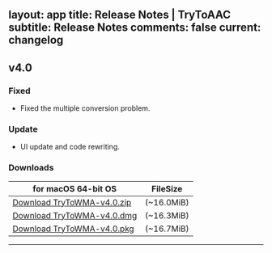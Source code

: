 layout: app
title: Release Notes | TryToAAC
subtitle: Release Notes
comments: false
current: changelog
---
<script>
  function DateDiff(sDate1){
      var  aDate,  oDate1,  oDate2,  iDays;
      aDate  =  sDate1.split("-")  
      oDate1  =  new  Date(aDate[1]  +  '-'  +  aDate[2]  +  '-'  +  aDate[0])  
      oDate2  =  new  Date()  
      iDays  =  parseInt(Math.abs(oDate1  -  oDate2)  /  1000  /  60  /  60  /24)
      return  iDays  
  }
</script>

## v4.0
<script>
  var releaseDate = '2017-05-24';
  document.write("Released this version " + DateDiff(releaseDate) +  " days ago.  " + releaseDate)
</script>

### Fixed

- Fixed the multiple conversion problem.

### Update

- UI update and code rewriting.

### Downloads

for macOS 64-bit OS | FileSize
------------------------------ | -------------------------
[Download TryToWMA-v4.0.zip](http://www.filefactory.com/file/4xi5ifkrdho7/TryToWMA-4.0.zip)    | (~16.0MiB)
[Download TryToWMA-v4.0.dmg](http://www.filefactory.com/file/70h5n9ox4h1l/TryToWMA-4.0.dmg)    | (~16.3MiB)
[Download TryToWMA-v4.0.pkg](http://www.filefactory.com/file/6ixb152bme71/TryToWMA-4.0.pkg.zip)    | (~16.7MiB)


---
